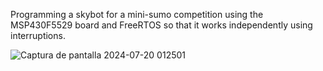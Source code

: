 Programming a skybot for a mini-sumo competition using the MSP430F5529 board and FreeRTOS so that it works independently using interruptions.

![Captura de pantalla 2024-07-20 012501](https://github.com/user-attachments/assets/bd58a48a-37d4-429e-8e1b-ad142ec0d552)
